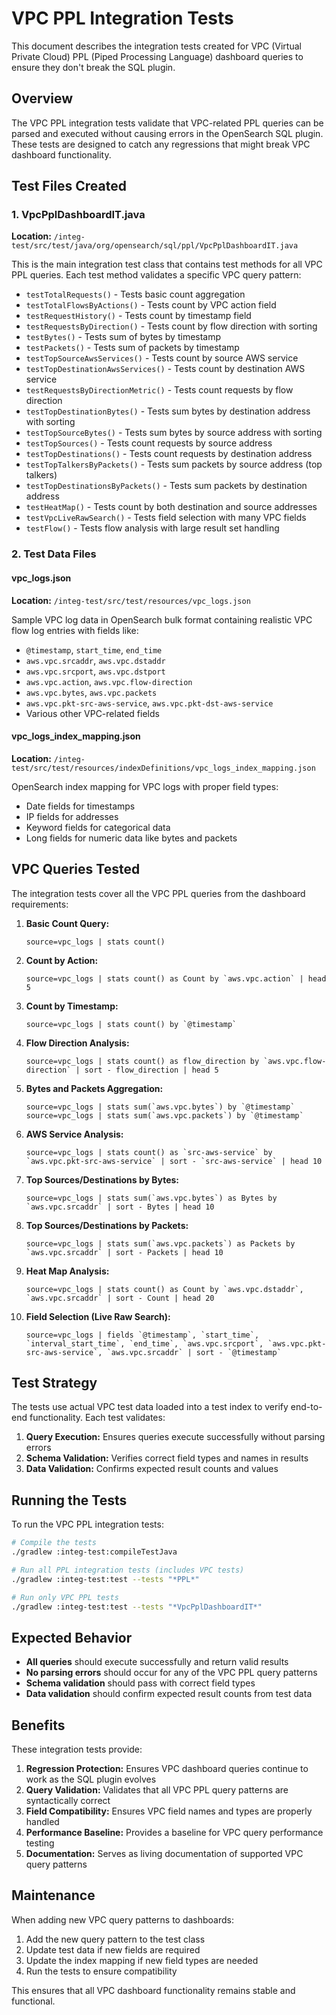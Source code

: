 # VPC PPL Integration Tests

This document describes the integration tests created for VPC (Virtual Private Cloud) PPL (Piped Processing Language) dashboard queries to ensure they don't break the SQL plugin.

## Overview

The VPC PPL integration tests validate that VPC-related PPL queries can be parsed and executed without causing errors in the OpenSearch SQL plugin. These tests are designed to catch any regressions that might break VPC dashboard functionality.

## Test Files Created

### 1. VpcPplDashboardIT.java
**Location:** `/integ-test/src/test/java/org/opensearch/sql/ppl/VpcPplDashboardIT.java`

This is the main integration test class that contains test methods for all VPC PPL queries. Each test method validates a specific VPC query pattern:

- `testTotalRequests()` - Tests basic count aggregation
- `testTotalFlowsByActions()` - Tests count by VPC action field
- `testRequestHistory()` - Tests count by timestamp field
- `testRequestsByDirection()` - Tests count by flow direction with sorting
- `testBytes()` - Tests sum of bytes by timestamp
- `testPackets()` - Tests sum of packets by timestamp
- `testTopSourceAwsServices()` - Tests count by source AWS service
- `testTopDestinationAwsServices()` - Tests count by destination AWS service
- `testRequestsByDirectionMetric()` - Tests count requests by flow direction
- `testTopDestinationBytes()` - Tests sum bytes by destination address with sorting
- `testTopSourceBytes()` - Tests sum bytes by source address with sorting
- `testTopSources()` - Tests count requests by source address
- `testTopDestinations()` - Tests count requests by destination address
- `testTopTalkersByPackets()` - Tests sum packets by source address (top talkers)
- `testTopDestinationsByPackets()` - Tests sum packets by destination address
- `testHeatMap()` - Tests count by both destination and source addresses
- `testVpcLiveRawSearch()` - Tests field selection with many VPC fields
- `testFlow()` - Tests flow analysis with large result set handling

### 2. Test Data Files

#### vpc_logs.json
**Location:** `/integ-test/src/test/resources/vpc_logs.json`

Sample VPC log data in OpenSearch bulk format containing realistic VPC flow log entries with fields like:
- `@timestamp`, `start_time`, `end_time`
- `aws.vpc.srcaddr`, `aws.vpc.dstaddr`
- `aws.vpc.srcport`, `aws.vpc.dstport`
- `aws.vpc.action`, `aws.vpc.flow-direction`
- `aws.vpc.bytes`, `aws.vpc.packets`
- `aws.vpc.pkt-src-aws-service`, `aws.vpc.pkt-dst-aws-service`
- Various other VPC-related fields

#### vpc_logs_index_mapping.json
**Location:** `/integ-test/src/test/resources/indexDefinitions/vpc_logs_index_mapping.json`

OpenSearch index mapping for VPC logs with proper field types:
- Date fields for timestamps
- IP fields for addresses
- Keyword fields for categorical data
- Long fields for numeric data like bytes and packets

## VPC Queries Tested

The integration tests cover all the VPC PPL queries from the dashboard requirements:

1. **Basic Count Query:**
   ```
   source=vpc_logs | stats count()
   ```

2. **Count by Action:**
   ```
   source=vpc_logs | stats count() as Count by `aws.vpc.action` | head 5
   ```

3. **Count by Timestamp:**
   ```
   source=vpc_logs | stats count() by `@timestamp`
   ```

4. **Flow Direction Analysis:**
   ```
   source=vpc_logs | stats count() as flow_direction by `aws.vpc.flow-direction` | sort - flow_direction | head 5
   ```

5. **Bytes and Packets Aggregation:**
   ```
   source=vpc_logs | stats sum(`aws.vpc.bytes`) by `@timestamp`
   source=vpc_logs | stats sum(`aws.vpc.packets`) by `@timestamp`
   ```

6. **AWS Service Analysis:**
   ```
   source=vpc_logs | stats count() as `src-aws-service` by `aws.vpc.pkt-src-aws-service` | sort - `src-aws-service` | head 10
   ```

7. **Top Sources/Destinations by Bytes:**
   ```
   source=vpc_logs | stats sum(`aws.vpc.bytes`) as Bytes by `aws.vpc.srcaddr` | sort - Bytes | head 10
   ```

8. **Top Sources/Destinations by Packets:**
   ```
   source=vpc_logs | stats sum(`aws.vpc.packets`) as Packets by `aws.vpc.srcaddr` | sort - Packets | head 10
   ```

9. **Heat Map Analysis:**
   ```
   source=vpc_logs | stats count() as Count by `aws.vpc.dstaddr`, `aws.vpc.srcaddr` | sort - Count | head 20
   ```

10. **Field Selection (Live Raw Search):**
    ```
    source=vpc_logs | fields `@timestamp`, `start_time`, `interval_start_time`, `end_time`, `aws.vpc.srcport`, `aws.vpc.pkt-src-aws-service`, `aws.vpc.srcaddr` | sort - `@timestamp`
    ```

## Test Strategy

The tests use actual VPC test data loaded into a test index to verify end-to-end functionality. Each test validates:

1. **Query Execution:** Ensures queries execute successfully without parsing errors
2. **Schema Validation:** Verifies correct field types and names in results
3. **Data Validation:** Confirms expected result counts and values

## Running the Tests

To run the VPC PPL integration tests:

```bash
# Compile the tests
./gradlew :integ-test:compileTestJava

# Run all PPL integration tests (includes VPC tests)
./gradlew :integ-test:test --tests "*PPL*"

# Run only VPC PPL tests
./gradlew :integ-test:test --tests "*VpcPplDashboardIT*"
```

## Expected Behavior

- **All queries** should execute successfully and return valid results
- **No parsing errors** should occur for any of the VPC PPL query patterns
- **Schema validation** should pass with correct field types
- **Data validation** should confirm expected result counts from test data

## Benefits

These integration tests provide:

1. **Regression Protection:** Ensures VPC dashboard queries continue to work as the SQL plugin evolves
2. **Query Validation:** Validates that all VPC PPL query patterns are syntactically correct
3. **Field Compatibility:** Ensures VPC field names and types are properly handled
4. **Performance Baseline:** Provides a baseline for VPC query performance testing
5. **Documentation:** Serves as living documentation of supported VPC query patterns

## Maintenance

When adding new VPC query patterns to dashboards:

1. Add the new query pattern to the test class
2. Update test data if new fields are required
3. Update the index mapping if new field types are needed
4. Run the tests to ensure compatibility

This ensures that all VPC dashboard functionality remains stable and functional.